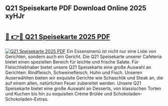 ## Q21 Speisekarte PDF Download Online 2025 xyHJr

# <h2><a href="http://gc76bm.nevu.top/?p=Q21+Speisekarte">🔗 👉🔴 Q21 Speisekarte 2025 PDF</a></h2>

[![Q21 Speisekarte 2025 PDF](https://i.imgur.com/dBaPXMq.png)](http://gc76bm.nevu.top/?p=Q21+Speisekarte)
Ein Essensmenü ist nicht nur eine Liste von Gerichten, sondern auch ein Gericht. Die Q21 Speisekarte unserer Cafeteria bietet einen speziellen Bereich für leichte und frische Salate. Für Fleischliebhaber bietet unsere Q21 Speisekarte eine große Auswahl an Gerichten: Rindfleisch, Schweinefleisch, Huhn und Fisch. Unseren Auserwählten bieten wir exquisite Gerichte wie Schaschlik und Steak an, die auf einem alten, natürlichen Feuer zubereitet werden. Unsere Q21 Speisekarte bietet eine große Auswahl an Desserts, von klassischen Torten und Kuchen bis hin zu exquisiten Crème Brûlée und Schokoladen-Schokoladen-Extras.
